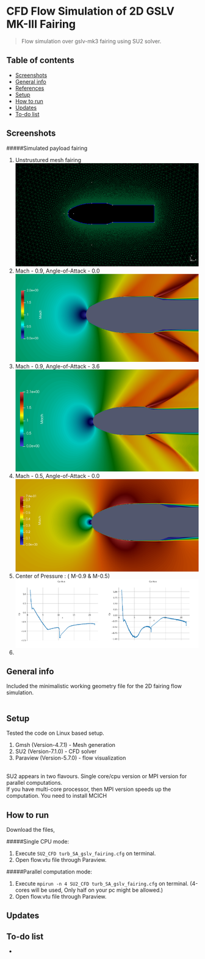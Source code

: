 # CFD Flow Simulation of 2D GSLV MK-III Fairing
> Flow simulation over gslv-mk3 fairing using SU2 solver.   

## Table of contents
* [Screenshots](#screenshots)
* [General info](#general-info)
* [References](#references)
* [Setup](#setup)
* [How to run ](#how)
* [Updates](#updates)
* [To-do list](#to-do)


## Screenshots
   
#####Simulated payload fairing 


1.  Unstrustured mesh fairing  
![results](./img/gslv_fairing_mesh.png)   
2.  Mach - 0.9, Angle-of-Attack - 0.0  
![results](./img/M09_AOA0_mach.png)     
3.  Mach - 0.9, Angle-of-Attack - 3.6   
![results](./img/M09_AOA3_mach.png)         
4.  Mach - 0.5, Angle-of-Attack - 0.0   
![results](./img/M05_AOA0_mach.png)         
5.  Center of Pressure : ( M-0.9 & M-0.5)  
![results](./img/M09_M05Cp-vs-X.png)   
6. 

## General info
Included the minimalistic working geometry file for the 2D fairing flow simulation. 
&nbsp;   
&nbsp;    

## Setup
Tested the code on Linux based setup.    

1. Gmsh (Version-4.7.1) - Mesh generation
2. SU2 (Version-7.1.0) - CFD solver 
3. Paraview (Version-5.7.0) - flow visualization  

&nbsp;    
SU2 appears in two flavours. Single core/cpu version or MPI version for parallel computations.    
If you have multi-core processor, then MPI version speeds up the computation. You need to install MCICH   


## How to run   
Download the files,       

#####Single CPU mode:   
1.  Execute `SU2_CFD turb_SA_gslv_fairing.cfg` on terminal.    
2.  Open flow.vtu file through Paraview.    

#####Parallel computation mode:   
1.  Execute `mpirun -n 4 SU2_CFD turb_SA_gslv_fairing.cfg` on terminal. (4-cores will be used, Only half on your pc might be allowed.)   
2.  Open flow.vtu file through Paraview.  


## Updates   

## To-do list
* 

